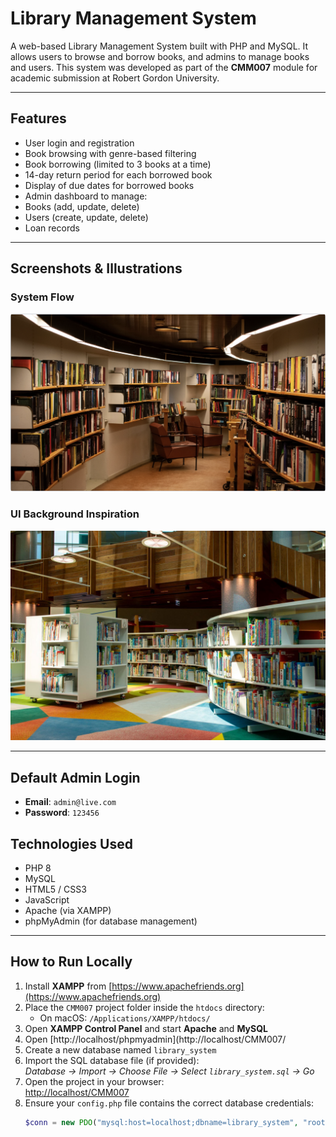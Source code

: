 # Library Management System

A web-based Library Management System built with PHP and MySQL. It allows users to browse and borrow books, and admins to manage books and users. This system was developed as part of the **CMM007** module for academic submission at Robert Gordon University.

---

## Features

- User login and registration
- Book browsing with genre-based filtering
- Book borrowing (limited to 3 books at a time)
- 14-day return period for each borrowed book
- Display of due dates for borrowed books
- Admin dashboard to manage:
- Books (add, update, delete)
- Users (create, update, delete)
- Loan records

---
## Screenshots & Illustrations

### System Flow

![System Overview](/illustration.png)

### UI Background Inspiration

![UI Background](/Londonjpg.jpeg)

---

## Default Admin Login

- **Email**: `admin@live.com`  
- **Password**: `123456`

## Technologies Used

- PHP 8
- MySQL
- HTML5 / CSS3
- JavaScript
- Apache (via XAMPP)
- phpMyAdmin (for database management)

---

## How to Run Locally

1. Install **XAMPP** from [https://www.apachefriends.org](https://www.apachefriends.org)
2. Place the `CMM007` project folder inside the `htdocs` directory:
   - On macOS: `/Applications/XAMPP/htdocs/`
3. Open **XAMPP Control Panel** and start **Apache** and **MySQL**
4. Open [http://localhost/phpmyadmin](http://localhost/CMM007/
5. Create a new database named `library_system`
6. Import the SQL database file (if provided):  
   _Database → Import → Choose File → Select `library_system.sql` → Go_
7. Open the project in your browser:  
   [http://localhost/CMM007](http://localhost/CMM007)
8. Ensure your `config.php` file contains the correct database credentials:
   ```php
   $conn = new PDO("mysql:host=localhost;dbname=library_system", "root", "");
